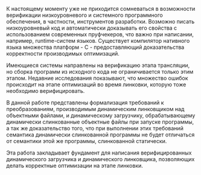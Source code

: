 К настоящему моменту уже не приходится сомневаться в возможности
верификации низкоуровневого и системного программного обеспечения, в
частности, инструментов разработки. Возможно писать низкоуровневый код и
автоматически доказывать его свойства с использованием современных
пруфчекеров, что важно при написании, например, runtime-систем языков.
Существует компилятор нативного языка множества платформ - C -
предоставляющий доказательства корректности производимых оптимизаций.

Имеющиеся системы направлены на верификацию этапа трансляции, но сборка
программ из исходного кода не ограничивается только этим этапом. Недавние
исследования показывают, что множество ошибок происходит на этапе
оптимизаций во время линковки, которую тоже необходимо верифицировать.

В данной работе представлены формализация требований к преобразованиям,
производимым динамическим линковщиком над объектными файлами, и
динамическому загрузчику, обрабатывающему динамически слинкованные
объектные файлы при запуске программы, а так же доказательство того, что
при выполнении этих требований семантика динамически слинкованной программы
не будет отличаться от семантики этой же программы, слинкованной
статически.

Эта работа закладывает фундамент для написания верифицированных
динамического загрузчика и динамического линковщика, позволяющих делать
корректные оптимизации на этапе линковки.
